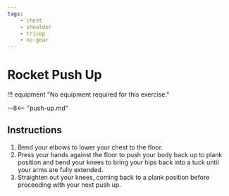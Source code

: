 ```yaml
---
tags:
    - chest
    - shoulder
    - tricep
    - no-gear
---
```


#  Rocket Push Up

!!! equipment "No equipment required for this exercise."

--8<-- "push-up.md"

## Instructions

1. Bend your elbows to lower your chest to the floor.
2. Press your hands against the floor to push your body back up to plank position and bend your knees to bring your hips back into a tuck until your arms are fully extended.
3. Straighten out your knees, coming back to a plank position before proceeding with your next push up.